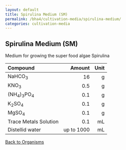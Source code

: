 ```yaml
---
layout: default
title: Spirulina Medium (SM)
permalink: /bha4/cultivation-media/spirulina-medium/
categories: cultivation-media
---
```


## Spirulina Medium (SM)

Medium for growing the super food algae Spirulina

|Compound| Amount | Unit |
|:-------|-------:|-----:|
|NaHCO<sub>3</sub>|16|g|
|KNO<sub>3</sub>|0.5|g|
|(NH<sub>4</sub>)<sub>3</sub>PO<sub>4</sub>|0.1|g|
|K<sub>2</sub>SO<sub>4</sub>|0.1|g|
|MgSO<sub>4</sub>|0.1|g|
|Trace Metals Solution|0.1|mL|
|Distellid water|up to 1000|mL|

[Back to Organisms](/bha4/organisms/)
